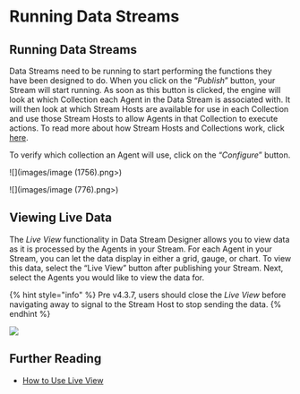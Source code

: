 # Running Data Streams

## Running Data Streams

Data Streams need to be running to start performing the functions they have been designed to do. When you click on the “_Publish_” button, your Stream will start running. As soon as this button is clicked, the engine will look at which Collection each Agent in the Data Stream is associated with. It will then look at which Stream Hosts are available for use in each Collection and use those Stream Hosts to allow Agents in that Collection to execute actions. To read more about how Stream Hosts and Collections work, click [here](../collection.md).

To verify which collection an Agent will use, click on the “_Configure_” button. &#x20;

![](images/image (1756).png>)

![](images/image (776).png>)

## Viewing Live Data

The _Live View_ functionality in Data Stream Designer allows you to view data as it is processed by the Agents in your Stream. For each Agent in your Stream, you can let the data display in either a grid, gauge, or chart. To view this data, select the “Live View” button after publishing your Stream. Next, select the Agents you would like to view the data for. &#x20;

{% hint style="info" %}
Pre v4.3.7, users should close the _Live View_ before navigating away to signal to the Stream Host to stop sending the data.
{% endhint %}

![](images/_3.png)

## Further Reading

* [How to Use Live View](../../how-tos/data-streams/use-live-view.md)


